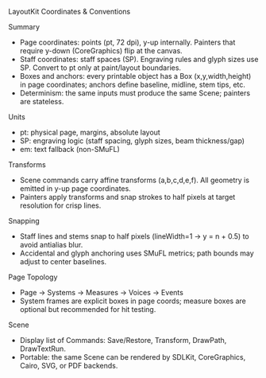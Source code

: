 LayoutKit Coordinates & Conventions

Summary
- Page coordinates: points (pt, 72 dpi), y-up internally. Painters that require y-down (CoreGraphics) flip at the canvas.
- Staff coordinates: staff spaces (SP). Engraving rules and glyph sizes use SP. Convert to pt only at paint/layout boundaries.
- Boxes and anchors: every printable object has a Box (x,y,width,height) in page coordinates; anchors define baseline, midline, stem tips, etc.
- Determinism: the same inputs must produce the same Scene; painters are stateless.

Units
- pt: physical page, margins, absolute layout
- SP: engraving logic (staff spacing, glyph sizes, beam thickness/gap)
- em: text fallback (non-SMuFL)

Transforms
- Scene commands carry affine transforms (a,b,c,d,e,f). All geometry is emitted in y-up page coordinates.
- Painters apply transforms and snap strokes to half pixels at target resolution for crisp lines.

Snapping
- Staff lines and stems snap to half pixels (lineWidth=1 -> y = n + 0.5) to avoid antialias blur.
- Accidental and glyph anchoring uses SMuFL metrics; path bounds may adjust to center baselines.

Page Topology
- Page -> Systems -> Measures -> Voices -> Events
- System frames are explicit boxes in page coords; measure boxes are optional but recommended for hit testing.

Scene
- Display list of Commands: Save/Restore, Transform, DrawPath, DrawTextRun.
- Portable: the same Scene can be rendered by SDLKit, CoreGraphics, Cairo, SVG, or PDF backends.

